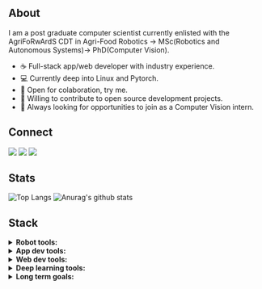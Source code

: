 ## About

I am a post graduate computer scientist currently enlisted with the AgriFoRwArdS CDT in Agri-Food Robotics -> MSc(Robotics and Autonomous Systems)-> PhD(Computer Vision). 

- ☕ Full-stack app/web developer with industry experience.
- 💻 Currently deep into Linux and Pytorch.
- 🤝 Open for colaboration, try me.
- 🔧 Willing to contribute to open source development projects.
- 📓 Always looking for opportunities to join as a Computer Vision intern.

## Connect

<p align = "center">

  [<img src="https://img.shields.io/badge/linkedin-%230077B5.svg?&style=for-the-badge&logo=linkedin&logoColor=white" />](https://www.linkedin.com/in/mazvydas-gudelis-a46444168/)
  [<img src="https://img.shields.io/badge/instagram-%23E4405F.svg?&style=for-the-badge&logo=instagram&logoColor=white"/>](https://www.instagram.com/thememorydealer/)
  [<img src="https://img.shields.io/badge/Stack Overflow-%23FE7A16.svg?&style=for-the-badge&logo=stackoverflow&logoColor=white"/>](https://stackoverflow.com/users/10503240/od1n)
</p>


## Stats
![Top Langs](https://github-readme-stats.vercel.app/api/top-langs/?username=thememorydealer&layout=compact&theme=graywhite&&langs_count=10)
![Anurag's github stats](https://github-readme-stats.vercel.app/api?username=thememorydealer&show_icons=true&theme=graywhite&line_height=20&count_private=true)

## Stack

<details>
<summary><b>Robot tools:</b></summary>

<p align = "center">

  <code><a href="https://ubuntu.com/" target="_blank"><img height="50" src="https://www.vectorlogo.zone/logos/ubuntu/ubuntu-ar21.svg"></a></code>
  <code><a href="https://www.python.org/" target="_blank"><img height="50" src="https://www.vectorlogo.zone/logos/python/python-ar21.svg"></a></code>
  <code><a href="https://www.ansible.com/" target="_blank"><img height="50" src="https://www.theconstructsim.com/wp-content/uploads/2015/10/rosLarge.png"></a></code>
  <code><a href="https://www.raspberrypi.org/" target="_blank"><img height="50" src="https://www.vectorlogo.zone/logos/raspberrypi/raspberrypi-ar21.svg"></a></code>
</p>

</details>

<details>
<summary><b>App dev tools:</b></summary>

<p align = "center">

  <code><a href="https://www.javascript.com/" target="_blank"><img height="50" src="https://www.vectorlogo.zone/logos/javascript/javascript-horizontal.svg"></a></code>
  <code><a href="https://expo.io/" target="_blank"><img height="50" src="https://www.vectorlogo.zone/logos/expoio/expoio-ar21.svg"></a></code>
  <code><a href="https://nodejs.org/en/" target="_blank"><img height="50" src="https://www.vectorlogo.zone/logos/nodejs/nodejs-ar21.svg"></a></code>
  <code><a href="https://reactnative.dev/" target="_blank"><img height="50" src="https://originapps.io/wp-content/uploads/2019/03/React-Native.png"></a></code>
  <code><a href="https://redux.js.org/introduction/getting-started" target="_blank"><img height="50" src="https://raw.githubusercontent.com/prplx/svg-logos/5585531d45d294869c4eaab4d7cf2e9c167710a9/svg/redux.svg"></a></code>
  <code><a href="https://www.mongodb.com/" target="_blank"><img height="50" src="https://www.vectorlogo.zone/logos/mongodb/mongodb-ar21.svg"></a></code>or
  <code><a href="https://www.mysql.com/" target="_blank"><img height="50" src="https://www.vectorlogo.zone/logos/mysql/mysql-horizontal.svg"></a></code>
</p>
OR
<p align = "center">

  <code><a href="https://www.apple.com/uk/swift/" target="_blank"><img height="50" src="https://www.vectorlogo.zone/logos/swift/swift-horizontal.svg"></a></code>
  <code><a href="https://developer.apple.com/xcode/" target="_blank"><img height="50" src="https://www.vectorlogo.zone/logos/apple_xcode/apple_xcode-ar21.svg"></a></code>
  <code><a href="https://developer.apple.com/documentation/spritekit" target="_blank"><img height="50" src="https://thetool.io/wp-content/uploads/2018/04/spritekit-mobile-game-development.png"></a></code>
  <code><a href="https://firebase.google.com/" target="_blank"><img height="50" src="https://www.vectorlogo.zone/logos/firebase/firebase-ar21.svg"></a></code>
  <code><a href="https://developer.apple.com/augmented-reality/" target="_blank"><img height="50" src="https://www.viewar.com/media/2019/12/logo_arkit.png"></a></code>
</p>

</details>


<details>
<summary><b>Web dev tools:</b></summary>

<p align = "center">

  <code><a href="https://www.javascript.com/" target="_blank"><img height="50" src="https://www.vectorlogo.zone/logos/javascript/javascript-horizontal.svg"></a></code>
  <code><a href="https://nodejs.org/en/" target="_blank"><img height="50" src="https://www.vectorlogo.zone/logos/nodejs/nodejs-ar21.svg"></a></code>
  <code><a href="https://reactjs.org/" target="_blank"><img height="50" src="https://www.vectorlogo.zone/logos/reactjs/reactjs-ar21.svg"></a></code>
  <code><a href="https://redux.js.org/introduction/getting-started" target="_blank"><img height="50" src="https://raw.githubusercontent.com/prplx/svg-logos/5585531d45d294869c4eaab4d7cf2e9c167710a9/svg/redux.svg"></a></code>
  <code><a href="https://www.mongodb.com/" target="_blank"><img height="50" src="https://www.vectorlogo.zone/logos/mongodb/mongodb-ar21.svg"></a></code>or
  <code><a href="https://firebase.google.com/" target="_blank"><img height="50" src="https://www.vectorlogo.zone/logos/firebase/firebase-ar21.svg"></a></code>
  <code><a href="https://sass-lang.com/" target="_blank"><img height="50" src="https://www.vectorlogo.zone/logos/sass-lang/sass-lang-ar21.svg"></a></code>
</p>
OR
<p align = "center">

  <code><a href="https://www.python.org/" target="_blank"><img height="50" src="https://www.vectorlogo.zone/logos/python/python-ar21.svg"></a></code>
  <code><a href="https://flask.palletsprojects.com/en/1.1.x/" target="_blank"><img height="50" src="https://www.vectorlogo.zone/logos/pocoo_flask/pocoo_flask-ar21.svg"></a></code>or<code><a href="https://www.djangoproject.com/" target="_blank"><img height="50" src="https://www.vectorlogo.zone/logos/djangoproject/djangoproject-ar21.svg"></a></code>
  <code><a href="https://www.docker.com/" target="_blank"><img height="50" src="https://www.vectorlogo.zone/logos/docker/docker-ar21.svg"></a></code>
  <code><a href="https://www.postgresql.org/" target="_blank"><img height="50" src="https://www.vectorlogo.zone/logos/postgresql/postgresql-horizontal.svg"></a></code>or
  <code><a href="https://www.sqlite.org/index.html" target="_blank"><img height="50" src="https://www.vectorlogo.zone/logos/sqlite/sqlite-ar21.svg"></a></code>

</p>

</details>


<details>
<summary><b>Deep learning tools:</b></summary>

<p align = "center">

  <code><a href="https://www.python.org/" target="_blank"><img height="50" src="https://www.vectorlogo.zone/logos/python/python-ar21.svg"></a></code>
  <code><a href="https://pytorch.org/" target="_blank"><img height="50" src="https://www.vectorlogo.zone/logos/pytorch/pytorch-ar21.svg"></a></code>or
  <code><a href="https://keras.io/" target="_blank"><img height="50" src="https://raw.githubusercontent.com/valohai/ml-logos/5127528b5baadb77a6ea4b999a47b4e86bf0f98b/keras-text.svg"></a></code>
  <code><a href="https://numpy.org/" target="_blank"><img height="50" src="https://www.vectorlogo.zone/logos/numpy/numpy-ar21.svg"></a></code>
  <code><a href="https://opencv.org/" target="_blank"><img height="50" src="https://www.vectorlogo.zone/logos/opencv/opencv-ar21.svg"></a></code>or
  <code><a href="https://pillow.readthedocs.io/en/stable/#" target="_blank"><img height="50" src="https://repository-images.githubusercontent.com/5171600/28cb0300-7e53-11ea-86e8-ba321370c31a"></a></code>
  <code><a href="https://scikit-learn.org/stable/" target="_blank"><img height="50" src="https://upload.wikimedia.org/wikipedia/commons/thumb/0/05/Scikit_learn_logo_small.svg/390px-Scikit_learn_logo_small.svg.png"></a></code>
</p>

</details>




<details>
<summary><b>Long term goals:</b></summary>

<p align = "center">

  <code><a href="https://www.vim.org/" target="_blank"><img height="50" src="https://www.vectorlogo.zone/logos/vim/vim-ar21.svg"></a></code>
  <code><a href="https://www.kali.org/" target="_blank"><img height="50" src="https://www.unixmen.com/wp-content/uploads/2015/11/Kali_Linux_Logo.png"></a></code>
  <code><a href="https://www.learn-c.org/" target="_blank"><img height="50" src="https://www.pngitem.com/pimgs/m/31-312155_c-programming-language-logo-hd-png-download.png"></a></code>
  <code><a href="https://isocpp.org/" target="_blank"><img height="50" src="https://i.pinimg.com/originals/99/f8/87/99f887833c475448723d3c9ac16c179b.png"></a></code>

  

</details>
<!--
**TheMemoryDealer/thememorydealer** is a ✨ _special_ ✨ repository because its `README.md` (this file) appears on your GitHub profile.

Here are some ideas to get you started:

- 🔭 I’m currently working on ...
- 🌱 I’m currently learning ...
- 👯 I’m looking to collaborate on ...
- 🤔 I’m looking for help with ...
- 💬 Ask me about ...
- 📫 How to reach me: ...
- 😄 Pronouns: ...
- ⚡ Fun fact: ...
-->
